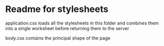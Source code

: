 # Readme for stylesheets

application.css loads all the stylesheets in this folder and combines them into a single worksheet before returning them to the server

body.css contains the principal shape of the page
